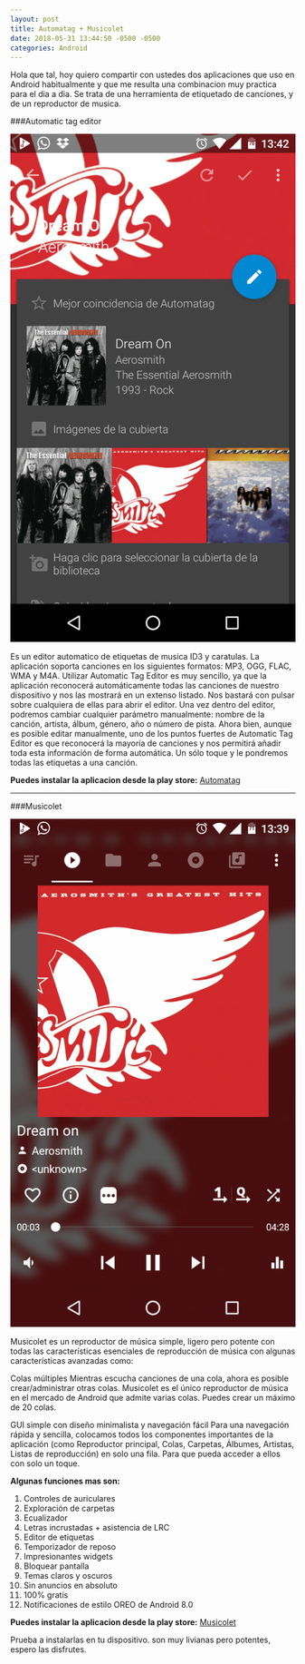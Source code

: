 ```yaml
---
layout: post
title: Automatag + Musicolet
date: 2018-05-31 13:44:50 -0500 -0500
categories: Android
---
```

Hola que tal, hoy quiero compartir con ustedes dos aplicaciones que uso en Android habitualmente y que me resulta una combinacion muy practica para el dia a dia.
Se trata de una herramienta de etiquetado de canciones, y de un reproductor de musica.

###Automatic tag editor 

![Tag Editor](/images/Automatag.png "Automatag")

Es un editor automatico de etiquetas de musica ID3 y caratulas.
La aplicación soporta canciones en los siguientes formatos: MP3, OGG, FLAC, WMA y M4A. 
Utilizar Automatic Tag Editor es muy sencillo, ya que la aplicación reconocerá automáticamente todas las canciones de nuestro dispositivo y nos las mostrará en un extenso listado. Nos bastará con pulsar sobre cualquiera de ellas para abrir el editor. Una vez dentro del editor, podremos cambiar cualquier parámetro manualmente: nombre de la canción, artista, álbum, género, año o número de pista. Ahora bien, aunque es posible editar manualmente, uno de los puntos fuertes de Automatic Tag Editor es que reconocerá la mayoría de canciones y nos permitirá añadir toda esta información de forma automática. Un sólo toque y le pondremos todas las etiquetas a una canción.

**Puedes instalar la aplicacion desde la play store:**
[Automatag](https://play.google.com/store/apps/details?id=com.fillobotto.mp3tagger "Automatag")

___


###Musicolet

![Musicolet](/images/Musicolet.png "Musicolet")

Musicolet es un reproductor de música simple, ligero pero potente con todas las características esenciales de reproducción de música con algunas características avanzadas como:

Colas múltiples
Mientras escucha canciones de una cola, ahora es posible crear/administrar otras colas. Musicolet es el único reproductor de música en el mercado de Android que admite varias colas. Puedes crear un máximo de 20 colas.


GUI simple con diseño minimalista y navegación fácil
Para una navegación rápida y sencilla, colocamos todos los componentes importantes de la aplicación (como Reproductor principal, Colas, Carpetas, Álbumes, Artistas, Listas de reproducción) en solo una fila. Para que pueda acceder a ellos con solo un toque.

**Algunas funciones mas son:**

1. Controles de auriculares
2. Exploración de carpetas
3. Ecualizador
4. Letras incrustadas + asistencia de LRC
5. Editor de etiquetas
6. Temporizador de reposo
7. Impresionantes widgets
8. Bloquear pantalla
9. Temas claros y oscuros
10. Sin anuncios en absoluto
11. 100% gratis
12. Notificaciones de estilo OREO de Android 8.0 

**Puedes instalar la aplicacion desde la play store:**
[Musicolet](https://play.google.com/store/apps/details?id=in.krosbits.musicolet "Musicolet")

Prueba a instalarlas en tu dispositivo. son muy livianas pero potentes, espero las disfrutes.
